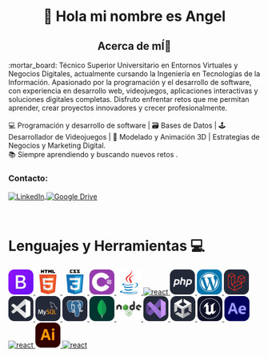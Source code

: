 <h1 align="center">👋 Hola mi nombre es Angel</h1>
<h2 align="center">Acerca de mÍ👤 </h2>
:mortar_board: Técnico Superior Universitario en Entornos Virtuales y Negocios Digitales, actualmente cursando la Ingeniería en Tecnologías de la Información.
Apasionado por la programación y el desarrollo de software, con experiencia en desarrollo web, videojuegos, aplicaciones interactivas y soluciones digitales completas. Disfruto enfrentar retos que me permitan aprender, crear proyectos innovadores y crecer profesionalmente.
<br>
<br>
💻 Programación y desarrollo de software | 🗃️ Bases de Datos | 🕹️ Desarrollador de Videojuegos | 🧊 Modelado y Animación 3D | Estrategias de Negocios y Marketing Digital.
<br>
📚 Siempre aprendiendo y buscando nuevos retos .

<h3 align="left">Contacto:</h3>
<p align="left">
  <a href="https://www.linkedin.com/in/angel-vazquez-diaz-de-leon-2068a6324/" target="_blank">
    <img align="center" src="https://raw.githubusercontent.com/rahuldkjain/github-profile-readme-generator/master/src/images/icons/Social/linked-in-alt.svg" alt="LinkedIn" height="30" width="50" />
  </a>
  <a href="https://drive.google.com/drive/folders/TU_ID_DEL_ARCHIVO" target="_blank">
    <img align="center" src="https://img.shields.io/badge/Google%20Drive-4285F4?style=for-the-badge&logo=googledrive&logoColor=white" alt="Google Drive" height="30" width="120" />
  </a>
</p>

</p>
<br>
<h1 align="left">Lenguajes y Herramientas 💻</h1>
<p align="left"> <a href="https://getbootstrap.com" target="_blank" rel="noreferrer"> <img src="https://github.com/tandpfun/skill-icons/blob/main/icons/Bootstrap.svg" alt="bootstrap" width="50" height="50"/> </a> 
 <a href="https://www.w3.org/html/" target="_blank" rel="noreferrer"> <img src="https://raw.githubusercontent.com/devicons/devicon/master/icons/html5/html5-original-wordmark.svg" alt="html5" width="50" height="50"/> </a> 
  <a href="https://www.w3schools.com/css/" target="_blank" rel="noreferrer"> <img src="https://raw.githubusercontent.com/devicons/devicon/master/icons/css3/css3-original-wordmark.svg" alt="css3" width="50" height="50"/> </a> 
  <a href="https://www.cprogramming.com/" target="_blank" rel="noreferrer"> <img src="https://github.com/tandpfun/skill-icons/blob/main/icons/CS.svg" alt="c" width="50" height="50"/> </a> 
  <a href="https://www.java.com" target="_blank" rel="noreferrer"> <img src="https://raw.githubusercontent.com/devicons/devicon/master/icons/java/java-original.svg" alt="java" width="50" height="50"/> </a> 
  <a href="https://reactjs.org/" target="_blank" rel="noreferrer"> <img src="https://pseint.sourceforge.net/logo-header.png" alt="react" width="50" height="50"/> </a>
  <a href="https://www.w3schools.com/cpp/" target="_blank" rel="noreferrer"> <img src="https://github.com/tandpfun/skill-icons/blob/main/icons/PHP-Dark.svg" alt="cplusplus" width="50" height="50"/> </a> 
  <a href="https://git-scm.com/" target="_blank" rel="noreferrer"> <img src="https://github.com/tandpfun/skill-icons/blob/main/icons/Wordpress.svg" alt="git" width="50" height="50"/> </a> 
   <a href="https://reactjs.org/" target="_blank" rel="noreferrer"> <img src="https://github.com/tandpfun/skill-icons/blob/main/icons/Laravel-Dark.svg" alt="react" width="50" height="50"/> </a> 
  <a href="https://www.linux.org/" target="_blank" rel="noreferrer"> <img src="https://github.com/tandpfun/skill-icons/blob/main/icons/VSCode-Dark.svg" alt="linux" width="50" height="50"/> </a>
  <a href="https://www.mysql.com/" target="_blank" rel="noreferrer"> <img src="https://github.com/tandpfun/skill-icons/blob/main/icons/MySQL-Dark.svg" alt="mysql" width="50" height="50"/> </a>
  <a href="https://reactjs.org/" target="_blank" rel="noreferrer"> <img src="https://github.com/tandpfun/skill-icons/blob/main/icons/PostgreSQL-Dark.svg" alt="react" width="50" height="50"/> </a> 
  <a href="https://tailwindcss.com/" target="_blank" rel="noreferrer"> <img src="https://github.com/tandpfun/skill-icons/blob/main/icons/MongoDB.svg" alt="tailwind" width="50" height="50"/> </a> 
  <a href="https://nodejs.org" target="_blank" rel="noreferrer"> <img src="https://raw.githubusercontent.com/devicons/devicon/master/icons/nodejs/nodejs-original-wordmark.svg" alt="nodejs" width="50" height="50"/> </a>
  <a href="https://reactjs.org/" target="_blank" rel="noreferrer"> <img src="https://github.com/tandpfun/skill-icons/blob/main/icons/VisualStudio-Dark.svg" alt="react" width="50" height="50"/> </a> 
  <a href="https://reactjs.org/" target="_blank" rel="noreferrer"> <img src="https://github.com/tandpfun/skill-icons/blob/main/icons/Unity-Dark.svg" alt="react" width="50" height="50"/> </a>
  <a href="https://reactjs.org/" target="_blank" rel="noreferrer"> <img src="https://github.com/tandpfun/skill-icons/blob/main/icons/UnrealEngine.svg" alt="react" width="50" height="50"/> </a>
  <a href="https://reactjs.org/" target="_blank" rel="noreferrer"> <img src="https://github.com/tandpfun/skill-icons/blob/main/icons/AfterEffects.svg" alt="react" width="50" height="50"/> </a>
  <a href="https://reactjs.org/" target="_blank" rel="noreferrer"> <img src="https://i.pinimg.com/originals/f7/54/7f/f7547f5d6a62ae852769594acd140247.png" alt="react" width="50" height="50"/> </a>
  <a href="https://reactjs.org/" target="_blank" rel="noreferrer"> <img src="https://github.com/tandpfun/skill-icons/blob/main/icons/Illustrator.svg" alt="react" width="50" height="50"/> </a>
  <a href="https://reactjs.org/" target="_blank" rel="noreferrer"> <img src="https://i0.wp.com/mawtoload.com/wp-content/uploads/2022/04/Maya-2023-logo.png" alt="react" width="50" height="50"/> </a>
  </p>
 
  
  


